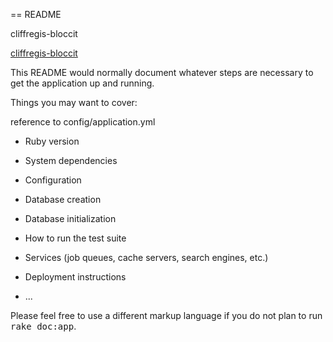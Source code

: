 == README

cliffregis-bloccit

<a href="http://cliffregis-bloccit.herokuapp.com/" target="_blank">cliffregis-bloccit</a>



This README would normally document whatever steps are necessary to get the
application up and running.


Things you may want to cover:

reference to config/application.yml

* Ruby version

* System dependencies

* Configuration

* Database creation

* Database initialization

* How to run the test suite

* Services (job queues, cache servers, search engines, etc.)

* Deployment instructions

* ...


Please feel free to use a different markup language if you do not plan to run
<tt>rake doc:app</tt>.
